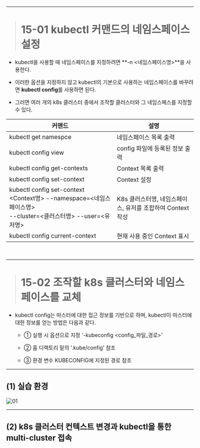 ----

> # 15-01 kubectl 커맨드의 네임스페이스 설정

+ kubectl을 사용할 때 네임스페이스를 지정하려면 **-n <네임스페이스명>**을 사용한다.

+ 이러한 옵션을 지정하지 않고 kubectl의 기본으로 사용하는 네임스페이스를 바꾸려면 **kubectl config**를 사용하면 된다.

+ 그러면 여러 개의 k8s 클러스터 중에서 조작할 클러스터와 그 네임스페스를 지정할 수 있다.

|커맨드|설명|
|------|---|
|kubectl get namespce|네임스페이스 목록 출력|
|kubectl config view|config 파일에 등록된 정보 출력|
|kubectl config get-contexts|Context 목록 출력|
|kubectl config set-context|Context 설정|
|kubectl config set-context \<Context명\> --namespace=\<네임스페이스명\> <br> --cluster=\<클러스터명\> --user=\<유저명\> |K8s 클러스터명, 네임스페이스, 유저를 조합하여 Context 작성|
|kubectl config current-context|현재 사용 중인 Context 표시|

<br>

----

> # 15-02 조작할 k8s 클러스터와 네임스페이스를 교체

+ kubectl config는 마스터에 대한 접근 정보를 기반으로 하며, kubectl이 마스터에 대한 정보를 얻는 방법은 다음과 같다.

    - ① 실행 시 옵션으로 지정 '-kubeconfig <config_파일_경로>'

    - ② 홈 디렉토리 밑의 '.kube/config' 참조

    - ③ 환경 변수 KUBECONFIG에 지정된 경로 참조

----

## (1) 실습 환경

![01](https://user-images.githubusercontent.com/42735894/145680011-3b6d9cd3-7c22-4f07-9246-375b1d0b98c9.PNG)

----

## (2) k8s 클러스터 컨텍스트 변경과 kubectl을 통한 multi-cluster 접속


